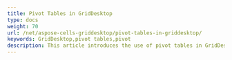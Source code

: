 ```yaml
---
title: Pivot Tables in GridDesktop
type: docs
weight: 70
url: /net/aspose-cells-griddesktop/pivot-tables-in-griddesktop/
keywords: GridDesktop,pivot tables,pivot
description: This article introduces the use of pivot tables in GridDesktop.
---
```


